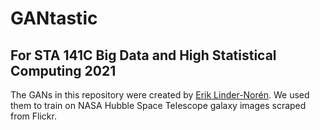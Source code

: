 # GANtastic
## For STA 141C Big Data and High Statistical Computing 2021

The GANs in this repository were created by [Erik Linder-Norén](https://github.com/eriklindernoren/PyTorch-GAN). We used them to train on NASA Hubble Space Telescope galaxy images scraped from Flickr. 
